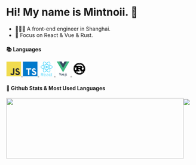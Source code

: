 # Hi! My name is Mintnoii. 👋

- 👨🏻‍💻 A front-end engineer in Shanghai.
- 🌱 Focus on React & Vue & Rust.

<h4 align="left">📚 Languages</h4>
<p align="left">
  <a href="https://developer.mozilla.org/en-US/docs/Web/JavaScript" target="_blank" rel="noreferrer">
    <img src="https://raw.githubusercontent.com/devicons/devicon/master/icons/javascript/javascript-original.svg" alt="javascript" width="40" height="40"/>
  </a>
    <a href="https://www.typescriptlang.org/" target="_blank" rel="noreferrer">
    <img src="https://raw.githubusercontent.com/devicons/devicon/master/icons/typescript/typescript-original.svg" alt="typescript" width="40" height="40"/>
  </a>
  <a href="https://reactjs.org/" target="_blank" rel="noreferrer">
    <img src="https://raw.githubusercontent.com/devicons/devicon/master/icons/react/react-original-wordmark.svg" alt="react" width="40" height="40"/>
  </a>
  <a href="https://vuejs.org/" target="_blank" rel="noreferrer">
    <img src="https://raw.githubusercontent.com/devicons/devicon/master/icons/vuejs/vuejs-original-wordmark.svg" alt="vuejs" width="40" height="40"/>
  </a>
  <a href="https://www.rust-lang.org" target="_blank" rel="noreferrer">
    <img src="https://raw.githubusercontent.com/devicons/devicon/master/icons/rust/rust-plain.svg" alt="rust" width="40" height="40"/>
  </a>
</p>

<h4>👾 Github Stats & Most Used Languages</h4>
<img align="left" style="max-width: 100%;width: 475px;height: 162px;" src="https://github-readme-stats.vercel.app/api?username=Mintnoii&theme=tokyonight&show_icons=true&hide=contribs" />
<img align="center" style="max-width: 100%;height: 162px;" src="https://github-readme-stats.vercel.app/api/top-langs/?username=Mintnoii&layout=compact&theme=tokyonight" />


